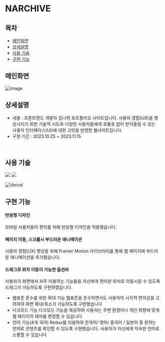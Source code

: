 # NARCHIVE

## 목차
- [메인화면](#메인화면)
- [상세설명](#상세설명)
- [사용 기술](#사용-기술)
- [구현 기능](#구현-기능)


## 메인화면
![image](https://github.com/nahyunkim123/NARCHIVE/assets/142788257/d1a469d8-cb9a-44ed-abcf-74fa8f32899d)


## 상세설명
 - 내용 : 프론트엔드 개발자 김나현 포트폴리오 사이트입니다. 사용자 경험(UX)을 향상시키기 위한 기술적 시도와 다양한 사용자들에게 호불호 없이 받아들일 수 있는 사용자 인터페이스(UI)에 대한 고민을 반영한 웹사이트입니다.
 - 구현 기간 :  2023.10.25 ~ 2023.11.15
  

<br>

## 사용 기술
<img src="https://img.shields.io/badge/styled--components-DB7093?style=for-the-badge&logo=styled-components&logoColor=white">
<img src="https://img.shields.io/badge/Redux-593D88?style=for-the-badge&logo=redux&logoColor=white">

 ![Vercel](https://img.shields.io/badge/vercel-%23000000.svg?style=for-the-badge&logo=vercel&logoColor=white)

## 구현 기능
#### 반응형 디자인  
모바일 사용자들의 편의를 위해 반응형 디자인을 적용했습니다.

#### 페이지 이동, 스크롤시 부드러운 애니메이션  
사용자 경험(UX) 향상을 위해 Framer Motion 라이브러리를 통해 웹 페이지에 부드러운 애니메이션을 추가했습니다.

#### 드래그로 위치 이동이 가능한 옵션바  
사용자가 화면에서 자주 이용하는 기능들을 자신에게 편리한 위치로 이동시킬 수 있도록 드래그가 가능하도록 구현하였습니다.

- 웹표준 준수를 위한 확대 기능
웹표준을 준수하면서도 사용자의 시각적 편의성을 고려하여 화면 확대/축소가 가능하도록 구현했습니다
- 다크모드 기능
다크모드 기능을 제공하여 사용자는 주변 환경이나 개인 취향에 맞게 웹 페이지의 테마를 변경할 수 있습니다
- 언어 기능(4개 국어)
 Redux를 이용하여 한국어/ 영어/ 중국어 / 일본어 중 원하는 언어로 콘텐츠를 확인할 수 있도록 구현했습니다. 사용자가 자신에게 익숙한 언어로 소통할 수 있습니다
